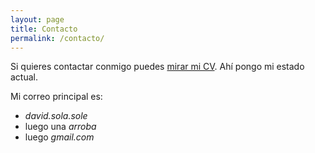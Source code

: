 ```yaml
---
layout: page
title: Contacto
permalink: /contacto/
---
```


Si quieres contactar conmigo puedes [mirar mi CV](/cv). Ahí pongo mi estado actual.

Mi correo principal es:

* _david.sola.sole_
* luego una _arroba_
* luego _gmail.com_
